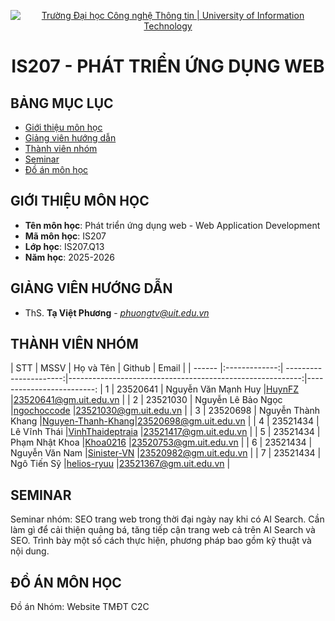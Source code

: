 
<p align="center">
  <a href="https://www.uit.edu.vn/" title="Trường Đại học Công nghệ Thông tin" style="border: 5;">
    <img src="https://i.imgur.com/WmMnSRt.png" alt="Trường Đại học Công nghệ Thông tin | University of Information Technology">
  </a>
</p>

<!-- Title -->
<h1 align="center"><b>IS207 - PHÁT TRIỂN ỨNG DỤNG WEB</b></h1>



## BẢNG MỤC LỤC
* [ Giới thiệu môn học](#gioithieumonhoc)
* [ Giảng viên hướng dẫn](#giangvien)
* [ Thành viên nhóm](#thanhvien)
* [ Seminar](#seminar)
* [ Đồ án môn học](#doan)


## GIỚI THIỆU MÔN HỌC
<a name="gioithieumonhoc"></a>
* **Tên môn học**: Phát triển ứng dụng web - Web Application Development
* **Mã môn học**: IS207
* **Lớp học**: IS207.Q13
* **Năm học**: 2025-2026


## GIẢNG VIÊN HƯỚNG DẪN
<a name="giangvien"></a>
* ThS. **Tạ Việt Phương** - *phuongtv@uit.edu.vn*


## THÀNH VIÊN NHÓM
<a name="thanhvien"></a>
| STT    | MSSV          | Họ và Tên              | Github                                                    | Email                   |
| ------ |:-------------:| ----------------------:|----------------------------------------------------------:|-------------------------:
| 1      | 23520641      | Nguyễn Văn Mạnh Huy    |[HuynFZ](https://github.com/HuynFZ)                        |23520641@gm.uit.edu.vn   |
| 2      | 23521030      | Nguyễn Lê Bảo Ngọc     |[ngochoccode](https://github.com/ngochoccode)              |23521030@gm.uit.edu.vn   |
| 3      | 23520698      | Nguyễn Thành Khang     |[Nguyen-Thanh-Khang](https://github.com/Nguyen-Thanh-Khang)|23520698@gm.uit.edu.vn   |
| 4      | 23521434      | Lê Vĩnh Thái           |[VinhThaideptraia](https://github.com/VinhThaideptraia)    |23521417@gm.uit.edu.vn   |
| 5      | 23521434      | Phạm Nhật Khoa         |[Khoa0216](https://github.com/Khoa0216)                    |23520753@gm.uit.edu.vn   |
| 6      | 23521434      | Nguyễn Văn Nam         |[Sinister-VN](https://github.com/Sinister-VN)              |23520982@gm.uit.edu.vn   |
| 7      | 23521434      | Ngô Tiến Sỹ            |[helios-ryuu](https://github.com/helios-ryuu)              |23521367@gm.uit.edu.vn   |

## SEMINAR
<a name="seminar"></a>
Seminar nhóm: SEO trang web trong thời đại ngày nay khi có AI Search. Cần làm gì để cải thiện quảng bá, tăng tiếp cận trang web cả trên AI Search và SEO. Trình bày một số cách thực hiện, phương pháp bao gồm kỹ thuật và nội dung. 


## ĐỒ ÁN MÔN HỌC
<a name="doan"></a>
Đồ án Nhóm: Website TMĐT C2C

